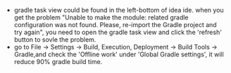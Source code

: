 - gradle task view could be found in the left-bottom of idea ide. when you get the problem "Unable to make the module:
related gradle configuration was not found. Please, re-import the Gradle project and try again", you need to open the gradle task view and 
click the 'refresh' button to sovle the problem.
- go to File -> Settings -> Build, Execution, Deployment -> Build Tools -> Gradle,and check the 'Offline work' under 'Global Gradle settings', it will reduce 90% gradle build time.

